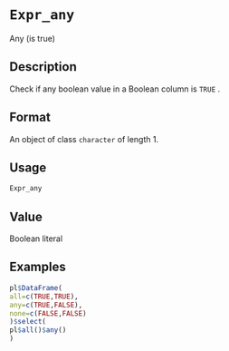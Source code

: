 # `Expr_any`

Any (is true)


## Description

Check if any boolean value in a Boolean column is `TRUE` .


## Format

An object of class `character` of length 1.


## Usage

```r
Expr_any
```


## Value

Boolean literal


## Examples

```r
pl$DataFrame(
all=c(TRUE,TRUE),
any=c(TRUE,FALSE),
none=c(FALSE,FALSE)
)$select(
pl$all()$any()
)
```


